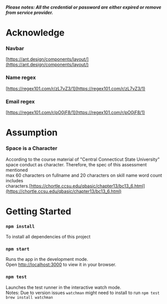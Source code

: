 ***Please notes: All the credential or password are either expired or remove from service provider.***


# Acknowledge

### Navbar

[https://ant.design/components/layout/](https://ant.design/components/layout/)

### Name regex

[https://regex101.com/r/zL7vZ3/1](https://regex101.com/r/zL7vZ3/1)

### Email regex

[https://regex101.com/r/pO0jF8/1](https://regex101.com/r/pO0jF8/1)

# Assumption

### Space is a Character

According to the course material of "Central Connecticut State University"\
space conduct as character. Therefore, the spec of this assessment mentioned \
max 60 characters on fullname and 20 characters on skill name word count includes\
characters.[https://chortle.ccsu.edu/qbasic/chapter13/bc13_6.html](https://chortle.ccsu.edu/qbasic/chapter13/bc13_6.html)

# Getting Started

### `npm install`

To install all dependencies of this project

### `npm start`

Runs the app in the development mode.\
Open [http://localhost:3000](http://localhost:3000) to view it in your browser.

### `npm test`

Launches the test runner in the interactive watch mode.\
Notes: Due to version issues `watchman` might need to install to run `npm test`\
`brew install watchman`
